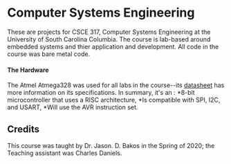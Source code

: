 # Computer Systems Engineering
These are projects for CSCE 317, Computer Systems Engineering at the University of South Carolina Columbia. The course is lab-based around embedded systems and thier application and development. All code in the course was bare metal code. 

#### The Hardware
The Atmel Atmega328 was used for all labs in the course--its [datasheet](http://ww1.microchip.com/downloads/en/DeviceDoc/Atmel-7810-Automotive-Microcontrollers-ATmega328P_Datasheet.pdf) has more information on its specifications. In summary, it's an :
*8-bit microcontroller that uses a RISC architecture,
*Is compatible with SPI, I2C, and USART,
*Will use the AVR instruction set.

## Credits
This course was taught by Dr. Jason. D. Bakos in the Spring of 2020; the Teaching assistant was Charles Daniels.
